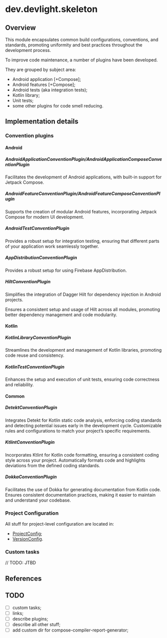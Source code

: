 # dev.devlight.skeleton

## Overview

This module encapsulates common build configurations, conventions, and standards, promoting
uniformity and best practices throughout the development process.

To improve code maintenance, a number of plugins have been developed.

They are grouped by subject area:

- Android application [+Compose];
- Android features [+Compose];
- Android tests (aka integration tests);
- Kotlin library;
- Unit tests;
- some other plugins for code smell reducing.

## Implementation details

### Convention plugins

#### Android

##### AndroidApplicationConventionPlugin/AndroidApplicationComposeConventionPlugin

Facilitates the development of Android applications, with built-in support for Jetpack Compose.

##### AndroidFeatureConventionPlugin/AndroidFeatureComposeConventionPlugin

Supports the creation of modular Android features, incorporating Jetpack Compose for modern UI
development.

##### AndroidTestConventionPlugin

Provides a robust setup for integration testing, ensuring that different parts of your application
work seamlessly together.

##### AppDistributionConventionPlugin

Provides a robust setup for using Firebase AppDistribution.

##### HiltConventionPlugin

Simplifies the integration of Dagger Hilt for dependency injection in Android projects.

Ensures a consistent setup and usage of Hilt across all modules, promoting better dependency
management and code modularity.

#### Kotlin

##### KotlinLibraryConventionPlugin

Streamlines the development and management of Kotlin libraries, promoting code reuse and
consistency.

##### KotlinTestConventionPlugin

Enhances the setup and execution of unit tests, ensuring code correctness and reliability.

#### Common

##### DetektConventionPlugin

Integrates Detekt for Kotlin static code analysis, enforcing coding standards and detecting
potential issues early in the development cycle.
Customizable rules and configurations to match your project’s specific requirements.

##### KtlintConventionPlugin

Incorporates Ktlint for Kotlin code formatting, ensuring a consistent coding style across your
project.
Automatically formats code and highlights deviations from the defined coding standards.

##### DokkaConventionPlugin

Facilitates the use of Dokka for generating documentation from Kotlin code.
Ensures consistent documentation practices, making it easier to maintain and understand your
codebase.

### Project Configuration

All stuff for project-level configuration are located in:

- [ProjectConfig]();
- [VersionConfig]().

### Custom tasks

// TODO: JTBD

## References

## TODO

- [ ] custom tasks;
- [ ] links;
- [ ] describe plugins;
- [ ] describe all other stuff;
- [ ] add custom dir for compose-compiler-report-generator;